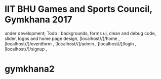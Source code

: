 # IIT BHU Games and Sports Council, Gymkhana 2017
under development;
Todo :
backgrounds,
forms ui,
clean and debug code,
slider,
logos and home page design,
[localhost//]/home ,
[localhost//]/eventform ,
[localhost//]/admin ,
[localhost//]/login ,
[localhost//]/signup ,
# gymkhana2
